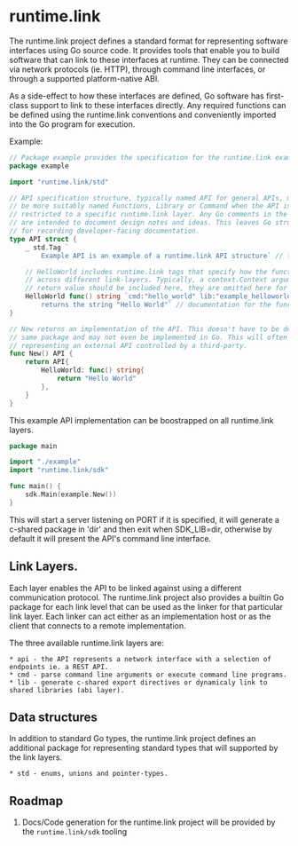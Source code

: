 # runtime.link

The runtime.link project defines a standard format for representing software interfaces 
using Go source code. It provides tools that enable you to build software that can link 
to these interfaces at runtime. They can be connected via network protocols (ie. HTTP), 
through command line interfaces, or through a supported platform-native ABI.

As a side-effect to how these interfaces are defined, Go software has first-class support
to link to these interfaces directly. Any required functions can be defined using the 
runtime.link conventions and conveniently imported into the Go program for execution.

Example:
```go
// Package example provides the specification for the runtime.link example API.
package example

import "runtime.link/std"

// API specification structure, typically named API for general APIs, may
// be more suitably named Functions, Library or Command when the API is 
// restricted to a specific runtime.link layer. Any Go comments in the source
// are intended to document design notes and ideas. This leaves Go struct tags 
// for recording developer-facing documentation.
type API struct {
    _ std.Tag `
        Example API is an example of a runtime.link API structure` // this tag contains the API's introductory documentation.

    // HelloWorld includes runtime.link tags that specify how the function is called 
    // across different link-layers. Typically, a context.Context argument and error 
    // return value should be included here, they are omitted here for brevity.
    HelloWorld func() string `cmd:"hello_world" lib:"example_helloworld func()$char" rest:"GET /hello_world"
        returns the string "Hello World"` // documentation for the function.
}

// New returns an implementation of the API. This doesn't have to be defined in the
// same package and may not even be implemented in Go. This will often be the case when 
// representing an external API controlled by a third-party.
func New() API {
    return API{
        HelloWorld: func() string{
            return "Hello World"
        },
    }
}
```

This example API implementation can be boostrapped on all runtime.link layers.

```go
package main

import "./example"
import "runtime.link/sdk"

func main() {
    sdk.Main(example.New())
}
```

This will start a server listening on PORT if it is specified, it will generate a 
c-shared package in 'dir' and then exit when SDK_LIB=dir, otherwise by 
default it will present the API's command line interface.

## Link Layers.
Each layer enables the API to be linked against using a different communication protocol. The 
runtime.link project also provides a builtin Go package for each link level that can be used as 
the linker for that particular link layer. Each linker can act either as an implementation host
or as the client that connects to a remote implementation.

The three available runtime.link layers are:

    * api - the API represents a network interface with a selection of endpoints ie. a REST API.
    * cmd - parse command line arguments or execute command line programs.
    * lib - generate c-shared export directives or dynamicaly link to shared libraries (abi layer).

## Data structures
In addition to standard Go types, the runtime.link project defines an additional package
for representing standard types that will supported by the link layers.

    * std - enums, unions and pointer-types.

## Roadmap

1. Docs/Code generation for the runtime.link project will be provided by the `runtime.link/sdk` tooling
    
   
